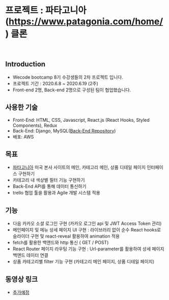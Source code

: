 # 프로젝트 : 파타고니아(https://www.patagonia.com/home/) 클론 

<br>

## Introduction
- Wecode bootcamp 8기 수강생들의 2차 프로젝트 입니다.
- 프로젝트 기간 : 2020.6.8 ~ 2020.6.19 (2주)
- Front-end 2명, Back-end 2명으로 구성된 팀이 협업했습니다. 


## 사용한 기술
- Front-End: HTML, CSS, Javascript, React.js (React Hooks, Styled Components), Redux  
- Back-End: Django, MySQL([Back-End Repository](https://github.com/wecode-bootcamp-korea/mental-patagonia-backend))
- 배포: AWS

## 목표
- [파타고니아](https://www.patagonia.com/home/) 미국 본사 사이트의 메인, 카테고리 메인, 상품 디테일 페이지 인터페이스 구현하기
- 카테고리 내 색상별 필터 기능 구현하기 
- Back-End API를 통해 데이터 통신하기
- trello 협업 툴을 활용과 Agile 개발 시스템 적용


## 기능
- 다음 카카오 소셜 로그인 구현 (카카오 로그인 api 및 JWT Access Token 관리) 
- 메인페이지 및 메뉴 상세 페이지 UI 구현 : 라이브러리 없이 순수 React hooks로 슬라이더 구현 및 react-reveal 활용하여 animation 적용 
- fetch를 활용한 백앤드와 http 통신 ( GET / POST)
- React Router 페이지 라우팅 기능 구현 : Url-parameter를 활용하여 상세 페이지 백앤드 데이터 연결
- 상품 카테고리별 filter 기능 구현 (카테고리 메인 페이지, 상품 디테일 페이지) 


## 동영상 링크
- [추가예정](#) 




